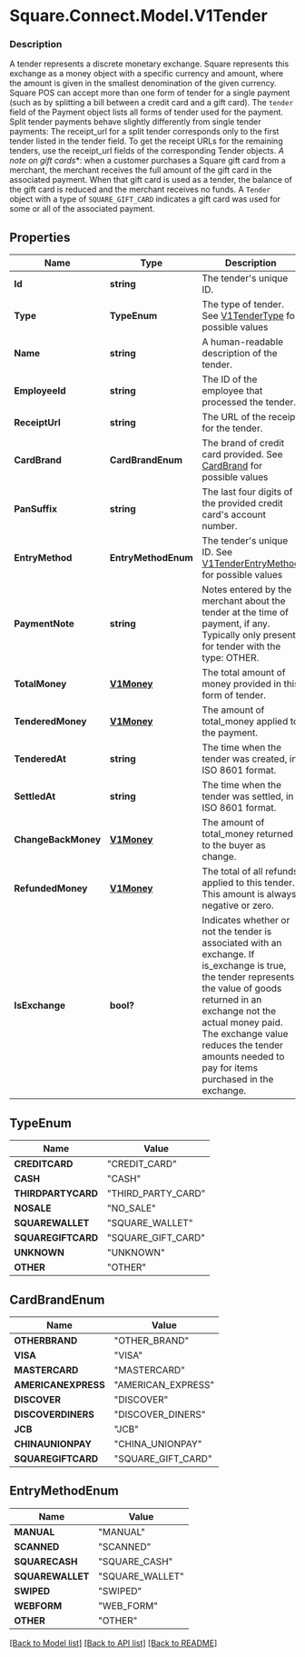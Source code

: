 # Square.Connect.Model.V1Tender

### Description

A tender represents a discrete monetary exchange. Square represents this exchange as a money object with a specific currency and amount, where the amount is given in the smallest denomination of the given currency.  Square POS can accept more than one form of tender for a single payment (such as by splitting a bill between a credit card and a gift card). The `tender` field of the Payment object lists all forms of tender used for the payment.  Split tender payments behave slightly differently from single tender payments:  The receipt_url for a split tender corresponds only to the first tender listed in the tender field. To get the receipt URLs for the remaining tenders, use the receipt_url fields of the corresponding Tender objects.  *A note on gift cards**: when a customer purchases a Square gift card from a merchant, the merchant receives the full amount of the gift card in the associated payment.  When that gift card is used as a tender, the balance of the gift card is reduced and the merchant receives no funds. A `Tender` object with a type of `SQUARE_GIFT_CARD` indicates a gift card was used for some or all of the associated payment.

## Properties

Name | Type | Description | Notes
------------ | ------------- | ------------- | -------------
**Id** | **string** | The tender&#39;s unique ID. | [optional] 
**Type** | **TypeEnum** | The type of tender. See [V1TenderType](#type-v1tendertype) for possible values | [optional] 
**Name** | **string** | A human-readable description of the tender. | [optional] 
**EmployeeId** | **string** | The ID of the employee that processed the tender. | [optional] 
**ReceiptUrl** | **string** | The URL of the receipt for the tender. | [optional] 
**CardBrand** | **CardBrandEnum** | The brand of credit card provided. See [CardBrand](#type-cardbrand) for possible values | [optional] 
**PanSuffix** | **string** | The last four digits of the provided credit card&#39;s account number. | [optional] 
**EntryMethod** | **EntryMethodEnum** | The tender&#39;s unique ID. See [V1TenderEntryMethod](#type-v1tenderentrymethod) for possible values | [optional] 
**PaymentNote** | **string** | Notes entered by the merchant about the tender at the time of payment, if any. Typically only present for tender with the type: OTHER. | [optional] 
**TotalMoney** | [**V1Money**](V1Money.md) | The total amount of money provided in this form of tender. | [optional] 
**TenderedMoney** | [**V1Money**](V1Money.md) | The amount of total_money applied to the payment. | [optional] 
**TenderedAt** | **string** | The time when the tender was created, in ISO 8601 format. | [optional] 
**SettledAt** | **string** | The time when the tender was settled, in ISO 8601 format. | [optional] 
**ChangeBackMoney** | [**V1Money**](V1Money.md) | The amount of total_money returned to the buyer as change. | [optional] 
**RefundedMoney** | [**V1Money**](V1Money.md) | The total of all refunds applied to this tender. This amount is always negative or zero. | [optional] 
**IsExchange** | **bool?** | Indicates whether or not the tender is associated with an exchange. If is_exchange is true, the tender represents the value of goods returned in an exchange not the actual money paid. The exchange value reduces the tender amounts needed to pay for items purchased in the exchange. | [optional] 


## TypeEnum

Name | Value
------------ | -------------
**CREDITCARD** | "CREDIT_CARD"
**CASH** | "CASH"
**THIRDPARTYCARD** | "THIRD_PARTY_CARD"
**NOSALE** | "NO_SALE"
**SQUAREWALLET** | "SQUARE_WALLET"
**SQUAREGIFTCARD** | "SQUARE_GIFT_CARD"
**UNKNOWN** | "UNKNOWN"
**OTHER** | "OTHER"


## CardBrandEnum

Name | Value
------------ | -------------
**OTHERBRAND** | "OTHER_BRAND"
**VISA** | "VISA"
**MASTERCARD** | "MASTERCARD"
**AMERICANEXPRESS** | "AMERICAN_EXPRESS"
**DISCOVER** | "DISCOVER"
**DISCOVERDINERS** | "DISCOVER_DINERS"
**JCB** | "JCB"
**CHINAUNIONPAY** | "CHINA_UNIONPAY"
**SQUAREGIFTCARD** | "SQUARE_GIFT_CARD"


## EntryMethodEnum

Name | Value
------------ | -------------
**MANUAL** | "MANUAL"
**SCANNED** | "SCANNED"
**SQUARECASH** | "SQUARE_CASH"
**SQUAREWALLET** | "SQUARE_WALLET"
**SWIPED** | "SWIPED"
**WEBFORM** | "WEB_FORM"
**OTHER** | "OTHER"



[[Back to Model list]](../README.md#documentation-for-models) [[Back to API list]](../README.md#documentation-for-api-endpoints) [[Back to README]](../README.md)

